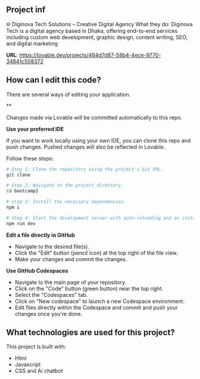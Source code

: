 ## Project inf

🌐 Diginova Tech Solutions – Creative Digital Agency
What they do:
Diginova Tech is a digital agency based in Dhaka, offering end-to-end services including custom web development, graphic design, content writing, SEO, and digital marketing 

**URL**: https://lovable.dev/projects/484d7d87-58b4-4ece-9770-34841c508372

## How can I edit this code?

There are several ways of editing your application.

**

Changes made via Lovable will be committed automatically to this repo.

**Use your preferred IDE**

If you want to work locally using your own IDE, you can clone this repo and push changes. Pushed changes will also be reflected in Lovable.


Follow these steps:

```sh
# Step 1: Clone the repository using the project's Git URL.
git clone 

# Step 2: Navigate to the project directory.
cd bootcamp2

# Step 3: Install the necessary dependencies.
npm i

# Step 4: Start the development server with auto-reloading and an instant preview.
npm run dev
```

**Edit a file directly in GitHub**

- Navigate to the desired file(s).
- Click the "Edit" button (pencil icon) at the top right of the file view.
- Make your changes and commit the changes.

**Use GitHub Codespaces**

- Navigate to the main page of your repository.
- Click on the "Code" button (green button) near the top right.
- Select the "Codespaces" tab.
- Click on "New codespace" to launch a new Codespace environment.
- Edit files directly within the Codespace and commit and push your changes once you're done.

## What technologies are used for this project?

This project is built with:

- Html
- Javascript
- CSS and Ai chatbot


 
 
